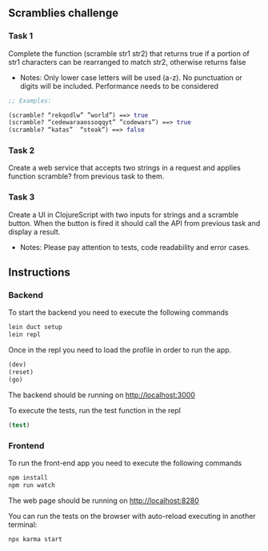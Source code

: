 ## Scramblies challenge

### Task 1

Complete the function (scramble str1 str2) that returns true if a portion of str1 characters can be rearranged to match str2, otherwise returns false

- Notes: Only lower case letters will be used (a-z). No punctuation or digits will be included.
Performance needs to be considered

```clojure
;; Examples:

(scramble? “rekqodlw” ”world”) ==> true
(scramble? “cedewaraaossoqqyt” ”codewars”) ==> true
(scramble? “katas”  “steak”) ==> false
```

### Task 2

Create a web service that accepts two strings in a request and applies function scramble? from previous task to them.

### Task 3

Create a UI in ClojureScript with two inputs for strings and a scramble button. When the button is fired it should call the API from previous task and display a result.

- Notes: Please pay attention to tests, code readability and error cases.

## Instructions

### Backend

To start the backend you need to execute the following commands

```sh
lein duct setup
lein repl
```

Once in the repl you need to load the profile in order to run the app.

```clojure
(dev)
(reset)
(go)
```

The backend should be running on [http://localhost:3000](http://localhost:3000)

To execute the tests, run the test function in the repl

```clojure
(test)
```

### Frontend

To run the front-end app you need to execute the following commands

```clojure
npm install
npm run watch
```

The web page should be running on [http://localhost:8280](http://localhost:8280)

You can run the tests on the browser with auto-reload executing in another terminal:

```clojure
npx karma start
```

